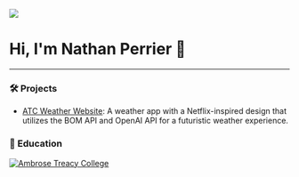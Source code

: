 [![](https://github.com/NathanPerrier/.github/profile/Assets/school.gif)](https://github.com/NathanPerrier)
# Hi, I'm Nathan Perrier 👋

---
### 🛠 Projects
- [ATC Weather Website](https://github.com/NathanPerrier/IA1-Weather-App-Django): A weather app with a Netflix-inspired design that utilizes the BOM API and OpenAI API for a futuristic weather experience.




### 🏫 Education
[![Ambrose Treacy College](https://github.com/NathanPerrier/.github/profile/Assets/atc-crest-white)](https://www.atc.qld.edu.au/) 

